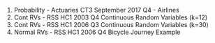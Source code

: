 1. Probability  - Actuaries CT3 September 2017 Q4 - Airlines
2. Cont RVs     - RSS HC1 2003 Q4 Continuous Random Variables (k=12)
3. Cont RVs     - RSS HC1 2006 Q3 Continuous Random Variables (k=30)
4. Normal RVs   - RSS HC1 2006 Q4 Bicycle Journey Example
